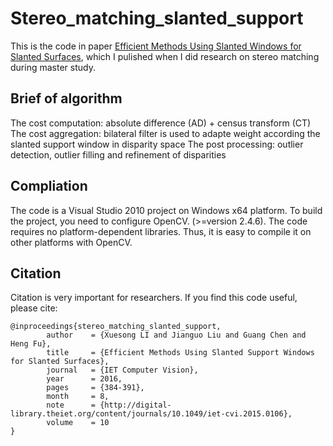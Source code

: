 # Stereo_matching_slanted_support
This is the code in paper [Efficient Methods Using Slanted Windows for Slanted Surfaces](http://apps.webofknowledge.com/Search.do?product=WOS&SID=C5oqWs1CGyfqY8n42RB&search_mode=GeneralSearch&prID=e0079d24-9970-4978-b331-45a7e5e80791
), which I pulished when I did research on stereo matching during master study.

## Brief of algorithm
The	cost computation: absolute difference (AD)  +  census transform (CT) 
The cost aggregation: bilateral filter is used to adapte weight according the slanted support window in disparity space
The post processing: outlier detection, outlier filling and refinement of disparities

## Compliation
The code is a Visual Studio 2010 project on Windows x64 platform. To build the project, you need to configure OpenCV. (>=version 2.4.6). The code requires no platform-dependent libraries. Thus, it is easy to compile it on other platforms with OpenCV.

## Citation
Citation is very important for researchers. If you find this code useful, please cite:
```
@inproceedings{stereo_matching_slanted_support,
        author    = {Xuesong LI and Jianguo Liu and Guang Chen and Heng Fu},
        title     = {Efficient Methods Using Slanted Support Windows for Slanted Surfaces},
        journal   = {IET Computer Vision},
        year      = 2016,
        pages     = {384-391},
        month     = 8,
        note      = {http://digital-library.theiet.org/content/journals/10.1049/iet-cvi.2015.0106}, 
        volume    = 10
}
```
